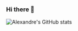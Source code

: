 ### Hi there 👋 
![Alexandre's GitHub stats](https://github-readme-stats.vercel.app/api?username=alexcumplido&hide=stars,issues,contribs&theme=synthwave)


